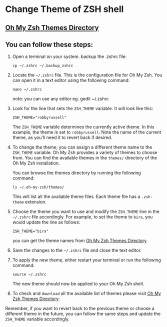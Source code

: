 # Change Theme of ZSH shell

## [Oh My Zsh Themes Directory](URL "https://github.com/ohmyzsh/ohmyzsh/wiki/Themes")

## You can follow these steps:

1. Open a terminal on your system. backup the .zshrc file.
   ```shell
   cp ~/.zshrc ~/.backup_zshrc
   ```

2. Locate the `~/.zshrc` file. This is the configuration file for Oh My Zsh. You can open it in a text editor using the following command:
   ```shell
   nano ~/.zshrc
   ```
   note: you can use any editor eg. gedit ~/.zshrc

3. Look for the line that sets the `ZSH_THEME` variable. It will look like this:
   ```shell
   ZSH_THEME="robbyrussell"
   ```

   The `ZSH_THEME` variable determines the currently active theme. In this example, the theme is set to `robbyrussell`. Note the name of the current theme, as you'll need it to revert back if desired.

4. To change the theme, you can assign a different theme name to the `ZSH_THEME` variable. Oh My Zsh provides a variety of themes to choose from. You can find the available themes in the `themes/` directory of the Oh My Zsh installation.

   You can browse the themes directory by running the following command:
   ```shell
   ls ~/.oh-my-zsh/themes/
   ```

   This will list all the available theme files. Each theme file has a `.zsh-theme` extension.

5. Choose the theme you want to use and modify the `ZSH_THEME` line in the `~/.zshrc` file accordingly. For example, to set the theme to `bira`, you would update the line as follows:
   ```shell
   ZSH_THEME="bira"
   ```
   you can get the theme names from [Oh My Zsh Themes Directory](https://github.com/ohmyzsh/ohmyzsh/wiki/Themes)

6. Save the changes to the `~/.zshrc` file and close the text editor.

7. To apply the new theme, either restart your terminal or run the following command:
   ```shell
   source ~/.zshrc
   ```

   The new theme should now be applied to your Oh My Zsh shell.

8. To check and `download` all the available list of themes please visit [Oh My Zsh Themes Directory](https://github.com/ohmyzsh/ohmyzsh/wiki/Themes):


Remember, if you want to revert back to the previous theme or choose a different theme in the future, you can follow the same steps and update the `ZSH_THEME` variable accordingly.